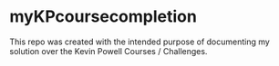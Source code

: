 # myKPcoursecompletion
This repo was created with the intended purpose of documenting my solution over the Kevin Powell Courses / Challenges.
